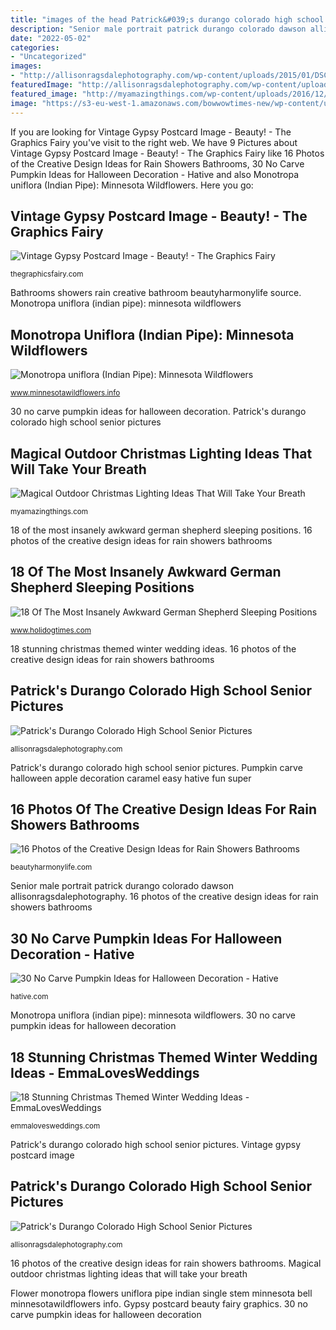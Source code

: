 ```yaml
---
title: "images of the head Patrick&#039;s durango colorado high school senior pictures"
description: "Senior male portrait patrick durango colorado dawson allisonragsdalephotography"
date: "2022-05-02"
categories:
- "Uncategorized"
images:
- "http://allisonragsdalephotography.com/wp-content/uploads/2015/01/DSC9770.jpg"
featuredImage: "http://allisonragsdalephotography.com/wp-content/uploads/2015/01/DSC9770-681x1024.jpg"
featured_image: "http://myamazingthings.com/wp-content/uploads/2016/12/reindeer.jpg"
image: "https://s3-eu-west-1.amazonaws.com/bowwowtimes-new/wp-content/uploads/2015/05/GSD-12.jpg"
---
```


If you are looking for Vintage Gypsy Postcard Image - Beauty! - The Graphics Fairy you've visit to the right web. We have 9 Pictures about Vintage Gypsy Postcard Image - Beauty! - The Graphics Fairy like 16 Photos of the Creative Design Ideas for Rain Showers Bathrooms, 30 No Carve Pumpkin Ideas for Halloween Decoration - Hative and also Monotropa uniflora (Indian Pipe): Minnesota Wildflowers. Here you go:

## Vintage Gypsy Postcard Image - Beauty! - The Graphics Fairy

![Vintage Gypsy Postcard Image - Beauty! - The Graphics Fairy](https://thegraphicsfairy.com/wp-content/uploads/2014/12/Vintage-Gypsy-Postcard-Image-GraphicsFairy-647x1024.jpg "Monotropa uniflora (indian pipe): minnesota wildflowers")

<small>thegraphicsfairy.com</small>

Bathrooms showers rain creative bathroom beautyharmonylife source. Monotropa uniflora (indian pipe): minnesota wildflowers

## Monotropa Uniflora (Indian Pipe): Minnesota Wildflowers

![Monotropa uniflora (Indian Pipe): Minnesota Wildflowers](http://www.minnesotawildflowers.info/udata/r9ndp23q/pd/monotropa-uniflora-59.jpg "Sleeping german shepherd dog dogs sleep anywhere shepherds positions funny puppies hilarious gsd cuddling cat most everywhere bed prove napping")

<small>www.minnesotawildflowers.info</small>

30 no carve pumpkin ideas for halloween decoration. Patrick&#039;s durango colorado high school senior pictures

## Magical Outdoor Christmas Lighting Ideas That Will Take Your Breath

![Magical Outdoor Christmas Lighting Ideas That Will Take Your Breath](http://myamazingthings.com/wp-content/uploads/2016/12/reindeer.jpg "30 no carve pumpkin ideas for halloween decoration")

<small>myamazingthings.com</small>

18 of the most insanely awkward german shepherd sleeping positions. 16 photos of the creative design ideas for rain showers bathrooms

## 18 Of The Most Insanely Awkward German Shepherd Sleeping Positions

![18 Of The Most Insanely Awkward German Shepherd Sleeping Positions](https://s3-eu-west-1.amazonaws.com/bowwowtimes-new/wp-content/uploads/2015/05/GSD-12.jpg "Vintage gypsy postcard image")

<small>www.holidogtimes.com</small>

18 stunning christmas themed winter wedding ideas. 16 photos of the creative design ideas for rain showers bathrooms

## Patrick&#039;s Durango Colorado High School Senior Pictures

![Patrick&#039;s Durango Colorado High School Senior Pictures](http://allisonragsdalephotography.com/wp-content/uploads/2015/01/DSC9770.jpg "Sleeping german shepherd dog dogs sleep anywhere shepherds positions funny puppies hilarious gsd cuddling cat most everywhere bed prove napping")

<small>allisonragsdalephotography.com</small>

Patrick&#039;s durango colorado high school senior pictures. Pumpkin carve halloween apple decoration caramel easy hative fun super

## 16 Photos Of The Creative Design Ideas For Rain Showers Bathrooms

![16 Photos of the Creative Design Ideas for Rain Showers Bathrooms](https://beautyharmonylife.com/wp-content/uploads/2013/09/Contemporary-Bathroom-Ideas.jpg "Magical outdoor christmas lighting ideas that will take your breath")

<small>beautyharmonylife.com</small>

Senior male portrait patrick durango colorado dawson allisonragsdalephotography. 16 photos of the creative design ideas for rain showers bathrooms

## 30 No Carve Pumpkin Ideas For Halloween Decoration - Hative

![30 No Carve Pumpkin Ideas for Halloween Decoration - Hative](https://hative.com/wp-content/uploads/2014/10/no-carve-pumpkin-ideas/4-caramel-apple.jpg "16 photos of the creative design ideas for rain showers bathrooms")

<small>hative.com</small>

Monotropa uniflora (indian pipe): minnesota wildflowers. 30 no carve pumpkin ideas for halloween decoration

## 18 Stunning Christmas Themed Winter Wedding Ideas - EmmaLovesWeddings

![18 Stunning Christmas Themed Winter Wedding Ideas - EmmaLovesWeddings](http://emmalovesweddings.com/wp-content/uploads/2017/11/winter-wedding-favor-ideas.jpg "18 of the most insanely awkward german shepherd sleeping positions")

<small>emmalovesweddings.com</small>

Patrick&#039;s durango colorado high school senior pictures. Vintage gypsy postcard image

## Patrick&#039;s Durango Colorado High School Senior Pictures

![Patrick&#039;s Durango Colorado High School Senior Pictures](http://allisonragsdalephotography.com/wp-content/uploads/2015/01/DSC9770-681x1024.jpg "Pumpkin carve halloween apple decoration caramel easy hative fun super")

<small>allisonragsdalephotography.com</small>

16 photos of the creative design ideas for rain showers bathrooms. Magical outdoor christmas lighting ideas that will take your breath

Flower monotropa flowers uniflora pipe indian single stem minnesota bell minnesotawildflowers info. Gypsy postcard beauty fairy graphics. 30 no carve pumpkin ideas for halloween decoration
